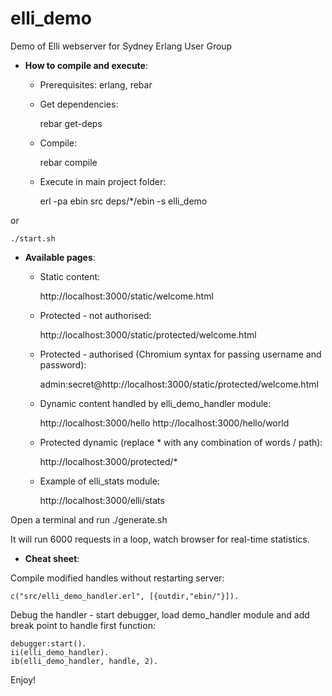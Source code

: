 elli_demo
=========

Demo of Elli webserver for Sydney Erlang User Group 

* **How to compile and execute**:

  - Prerequisites: erlang, rebar

  - Get dependencies:

    rebar get-deps

  - Compile:

    rebar compile

  - Execute in main project folder:

    erl -pa ebin src deps/*/ebin -s elli_demo

or 

    ./start.sh


* **Available pages**:

  - Static content:

    http://localhost:3000/static/welcome.html

  - Protected - not authorised:

    http://localhost:3000/static/protected/welcome.html

  - Protected - authorised (Chromium syntax for passing username and password):

    admin:secret@http://localhost:3000/static/protected/welcome.html

  - Dynamic content handled by elli_demo_handler module:

    http://localhost:3000/hello
    http://localhost:3000/hello/world

  - Protected dynamic (replace * with any combination of words / path): 
    
    http://localhost:3000/protected/*

  - Example of elli_stats module:

    http://localhost:3000/elli/stats

Open a terminal and run ./generate.sh

It will run 6000 requests in a loop, watch browser for real-time statistics.


* **Cheat sheet**:

Compile modified handles without restarting server:

    c("src/elli_demo_handler.erl", [{outdir,"ebin/"}]).

Debug the handler - start debugger, load demo_handler module and add break point to handle first function:

    debugger:start().
    ii(elli_demo_handler).
    ib(elli_demo_handler, handle, 2).

Enjoy!






